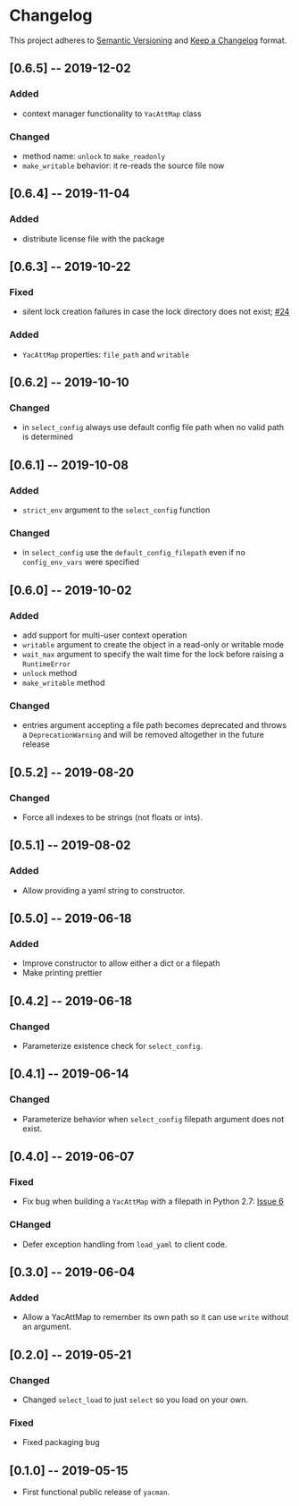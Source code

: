 # Changelog

This project adheres to [Semantic Versioning](https://semver.org/spec/v2.0.0.html) and [Keep a Changelog](https://keepachangelog.com/en/1.0.0/) format.

## [0.6.5] -- 2019-12-02

### Added
- context manager functionality to `YacAttMap` class

### Changed
- method name: `unlock` to `make_readonly`
- `make_writable` behavior: it re-reads the source file now

## [0.6.4] -- 2019-11-04

### Added
- distribute license file with the package

## [0.6.3] -- 2019-10-22

### Fixed
- silent lock creation failures in case the lock directory does not exist; [#24](https://github.com/databio/yacman/issues/24)

### Added
- `YacAttMap` properties: `file_path` and `writable`

## [0.6.2] -- 2019-10-10

### Changed

- in `select_config` always use default config file path when no valid path is determined 

## [0.6.1] -- 2019-10-08

### Added
- `strict_env` argument to the `select_config` function

### Changed
- in `select_config` use the `default_config_filepath` even if no `config_env_vars` were specified 

## [0.6.0] -- 2019-10-02

### Added
- add support for multi-user context operation
- `writable` argument to create the object in a read-only or writable mode
- `wait_max` argument to specify the wait time for the lock before raising a `RuntimeError`
- `unlock` method
- `make_writable` method

### Changed
- entries argument accepting a file path becomes deprecated and throws a `DeprecationWarning` and will be removed altogether in the future release

## [0.5.2] -- 2019-08-20

### Changed
- Force all indexes to be strings (not floats or ints).

## [0.5.1] -- 2019-08-02

### Added
- Allow providing a yaml string to constructor.

## [0.5.0] -- 2019-06-18

### Added
- Improve constructor to allow either a dict or a filepath
- Make printing prettier

## [0.4.2] -- 2019-06-18

### Changed
- Parameterize existence check for `select_config`.

## [0.4.1] -- 2019-06-14

### Changed
- Parameterize behavior when `select_config` filepath argument does not exist.

## [0.4.0] -- 2019-06-07

### Fixed
- Fix bug when building a `YacAttMap` with a filepath in Python 2.7: [Issue 6](https://github.com/databio/yacman/issues/6)

### CHanged
- Defer exception handling from `load_yaml` to client code.

## [0.3.0] -- 2019-06-04

### Added
- Allow a YacAttMap to remember its own path so it can use `write` without an argument.

## [0.2.0] -- 2019-05-21

### Changed
- Changed `select_load` to just `select` so you load on your own.

### Fixed
- Fixed packaging bug

## [0.1.0] -- 2019-05-15
- First functional public release of `yacman`.
